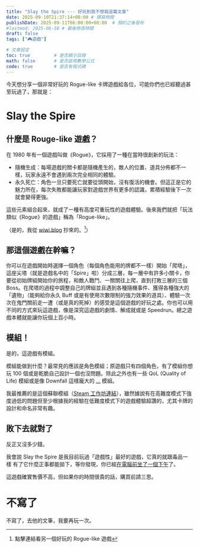 ```yaml
---
title: "Slay the Spire --- 好玩到我不想寫這篇文章"
date: 2025-09-10T21:37:14+08:00 # 撰寫時間
publishDate: 2025-09-11T06:00:00+08:00  # 預約之後發布
#lastmod: 2025-06-30 # 最後修改時間
draft: false
tags: ["🎮️遊戲"]

# 文章設定
toc: true         # 是否顯示目錄
math: false       # 是否啟用數學公式
code: true        # 是否有程式碼
---
```


今天想分享一個非常好玩的 Rogue-like 卡牌遊戲給各位，可能你們也已經聽過甚至玩過了，那就是：

# Slay the Spire

## 什麼是 Rouge-like 遊戲？

在 1980 年有一個遊戲叫做《Rogue》，它採用了一種在當時很創新的玩法：

* 隨機生成：每場遊戲的關卡都是隨機產生的，敵人的位置、道具分佈都不一樣，玩家永遠不會遇到兩次完全相同的體驗。
* 永久死亡：角色一旦只要死亡就要從頭開始，沒有復活的機會。但這正是它的魅力所在，每次失敗都能讓玩家對遊戲世界有更多的認識，累積經驗後下一次就會變得更強。

這些元素組合起來，就成了一種有高度可重玩性的遊戲體驗。後來我們就把「玩法類似《Rogue》的遊戲」稱為「Rogue-like」。

（是的，我從 [wiwi.blog](https://wiwi.blog/blog/shattered-pixel-dungeon) 抄來的。[^1]）

## 那這個遊戲在幹嘛？

你可以在遊戲開始時選擇一個角色（每個角色能用的牌都不一樣）開始「爬塔」，這座尖塔（就是遊戲名中的「Spire」啦）分成三層，每一層中有許多小關卡，你要從初始牌組開始你的旅程，和敵人戰鬥、一關關往上爬，直到打敗三層的三個 Boss。在爬塔的過程中調整自己的牌組並且遇到各種隨機事件、獲得各種強大的「遺物」（能夠給你永久 Buff 或是有使用次數限制的強力效果的道具）、體驗一次次在鬼門關前走一遭（或是真的死掉）的感受是這個遊戲的好玩之處。你也可以用不同的方式來玩這遊戲，像是深究這遊戲的劇情、解成就或是 Speedrun。總之遊戲本體就能讓你玩個上百小時。

## 模組！

是的，這遊戲有模組。

模組能做到什麼？最常見的應該是角色模組；原遊戲只有四個角色，有了模組你想玩 100 個或是乾脆自己設計一個也沒問題。除此之外也有一些 QoL (Quality of Life) 模組或是像 Downfall 這樣龐大的 [...](https://tux24.xyz/articles/i-hate-repetition/) 模組。

我最推薦的是這個蘇聯模組（[Steam 工作坊連結](https://steamcommunity.com/sharedfiles/filedetails/?id=2938463316)），雖然據說有在高難度模式下強度過低的問題但至少根據我的經驗在低難度模式下的遊戲體驗超讚的，尤其卡牌的設計和命名非常有趣。

## 敗下去就對了

反正又沒多少錢。

我會說 Slay the Spire 是我目前玩過「遊戲性」最好的遊戲，它真的就跟毒品一樣
有了它什麼正事都能拋下，等你發現，你已經[在電腦前坐了一個下午](https://wiwi.blog/blog/wasting-time)了。

這遊戲確實售價不高，但如果你的時間很貴的話，購買前請三思。

# 不寫了

不寫了，去他的文筆，我要再玩一次。

[^1]: 點擊連結看另一個好玩的 Rogue-like 遊戲
